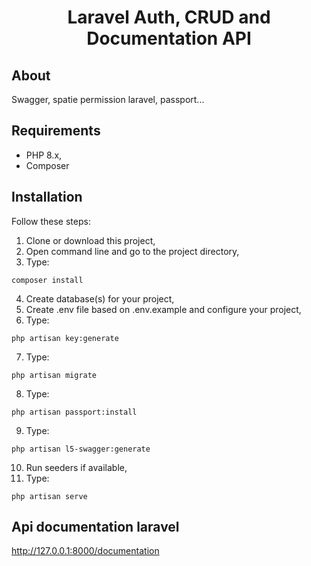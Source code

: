 <h1 align="center">Laravel Auth, CRUD and Documentation API</h1>

## About
Swagger, spatie permission laravel, passport...

## Requirements
- PHP 8.x,
- Composer

## Installation

Follow these steps:
1. Clone or download this project,
2. Open command line and go to the project directory,
3. Type:
```
composer install
```
4. Create database(s) for your project,
5. Create .env file based on .env.example and configure your project,
6. Type:
```
php artisan key:generate
```
7. Type:
```
php artisan migrate
```
8. Type:
```
php artisan passport:install
```
9. Type:
```
php artisan l5-swagger:generate
```
10. Run seeders if available,
11. Type:
```
php artisan serve
```
## Api documentation laravel
http://127.0.0.1:8000/documentation
